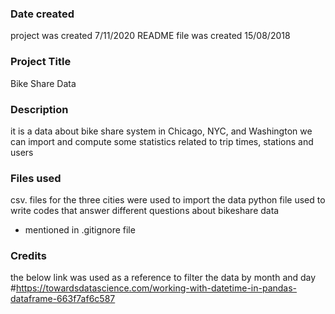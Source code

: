 ### Date created
project was created 7/11/2020
README file was created 15/08/2018

### Project Title
Bike Share Data

### Description
it is a data about bike share system in Chicago, NYC, and Washington
we can import and compute some statistics related to trip times, stations and users

### Files used
csv. files for the three cities were used to import the data
python file used to write codes that answer different questions about bikeshare data
- mentioned in .gitignore file

### Credits
the below link was used as a reference to filter the data by month and day
#https://towardsdatascience.com/working-with-datetime-in-pandas-dataframe-663f7af6c587
